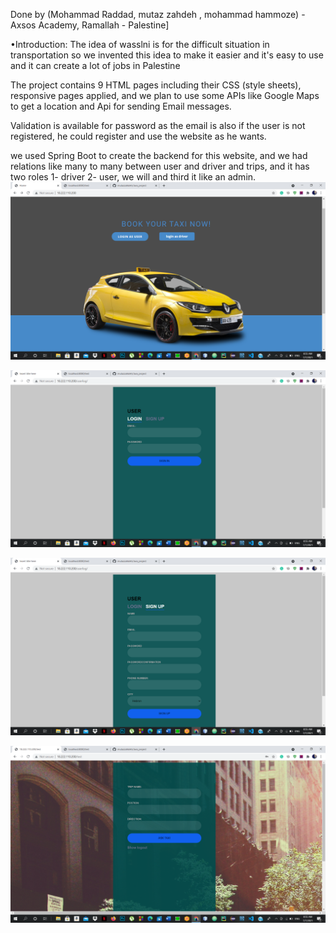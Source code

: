 Done by (Mohammad Raddad, mutaz zahdeh , mohammad hammoze) - Axsos Academy, Ramallah - Palestine]

•Introduction: The idea of wasslni is for the difficult situation in transportation so we invented this idea to make it easier and it's easy to use and it can create a lot of jobs in Palestine

The project contains 9 HTML pages including their CSS (style sheets), responsive pages applied, and we plan to use some APIs like Google Maps to get a location and Api for sending Email messages.

Validation is available for password as the email is also if the user is not registered, he could register and use the website as he wants.

we used Spring Boot to create the backend for this website, and we had relations like many to many between user and driver and trips, and it has two roles 1- driver 2- user, we will and third it like an admin.
![alt text](Screenshot_103.png)

![alt text](photo2.png)

![alt text](photo3.png)

![alt text](photo4.png)




